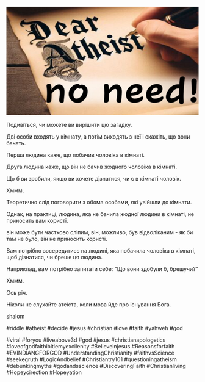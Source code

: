 ![Video cover image](../cover.jpg "cover photo")

Подивіться, чи можете ви вирішити цю загадку.

Дві особи входять у кімнату, а потім виходять з неї і скажіть, що вони бачать.

Перша людина каже, що побачив чоловіка в кімнаті.

Друга людина каже, що він не бачив жодного чоловіка в кімнаті.

Що б ви зробили, якщо ви хочете дізнатися, чи є в кімнаті чоловік.

Хммм.

Теоретично слід поговорити з обома особами, які увійшли до кімнати.

Однак, на практиці, людина, яка не бачила жодної людини в кімнаті, не приносить вам користі.

він може бути частково сліпим, він, можливо, був відволіканим - як би там не було, він не приносить користі.

Вам потрібно зосередитись на людині, яка побачила чоловіка в кімнаті, щоб дізнатися, чи бреше ця людина.

Наприклад, вам потрібно запитати себе: "Що вони здобули б, брешучи?"

Хммм.

Ось річ.

Ніколи не слухайте атеїста, коли мова йде про існування Бога.

shalom


#riddle #atheist #decide #jesus #christian #love #faith #yahweh #god

#viral #foryou #liveabove3d #god #jesus #christianapologetics #loveofgodfaithibitiemyexcilenity #Believeinjesus #Reasonsforfaith #EVINDIANGFORGOD #UnderstandingChristianity #faithvsScience #seekegruth #LogicAndbelief #Christiantry101 #questioningatheism #debunkingmyths #godandsscience #DiscoveringFaith #Christianliving #Hopeycirection #Hopeyation